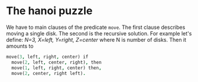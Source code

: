 # The hanoi puzzle

We have to main clauses of the predicate `move`. The first clause describes moving a single disk.
The second is the recursive solution. For example let's define:
_N=3, X=left, Y=right, Z=center_ where N is number of disks. Then it amounts to

```prolog
move(3, left, right, center) if
  move(2, left, center, right), then
  move(1, left, right, center) then,
  move(2, center, right left).
```
